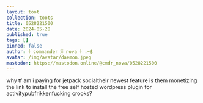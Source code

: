 ```yaml
---
layout: toot
collection: toots
title: 0528221500
date: 2024-05-28
published: true
tags: []
pinned: false
author: ⸸ commander ░ nova ⸸ :~$
avatar: /img/avatar/daemon.jpeg
mastodon: https://mastodon.online/@cmdr_nova/0528221500
---
```


why tf am i paying for jetpack socialtheir newest feature is them monetizing the link to install the free self hosted wordpress plugin for activitypubfrikkenfucking crooks?
